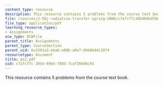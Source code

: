 ```yaml
---
content_type: resource
description: This resource contains 5 problems from the course text book.
file: /courses/2-58j-radiative-transfer-spring-2006/c7afcf7c385469bd70837caf304d6c93_ps2.pdf
file_type: application/pdf
learning_resource_types:
- Assignments
ocw_type: OCWFile
parent_title: Assignments
parent_type: CourseSection
parent_uid: 6cd301a3-eba0-e00b-a9e7-0bb6644c20f4
resourcetype: Document
title: ps2.pdf
uid: c7afcf7c-3854-69bd-7083-7caf304d6c93
---
```

This resource contains 5 problems from the course text book.
